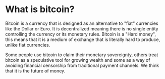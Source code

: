 # What is bitcoin?

Bitcoin is a currency that is designed as an alternative to "fiat" currencies like the Dollar or Euro. It is decentralized meaning there is no single entity controlling the currency or its monetary rules.
Bitcoin is a "Hard money", this means that it is a medium of exchange that is literally hard to produce, unlike fiat currencies.

Some people use bitcoin to claim their monetary sovereignty, others treat bitcoin as a speculative tool for growing wealth and some as a way of avoiding financial censorship from traditional payment channels.
We think that it is the future of money.